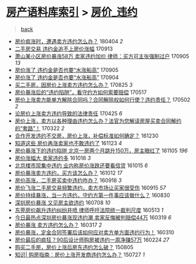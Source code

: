 [房产语料库索引](../../README.md)  > [房价_违约](房价_违约.md)
====
> [back](../README.md)

- [房价疯涨时，遭遇卖方违约怎么办？](http://jkwz.applinzi.com/ittc/7088270097158505478.html#%E6%88%BF%E4%BB%B7%E7%96%AF%E6%B6%A8%E6%97%B6%EF%BC%8C%E9%81%AD%E9%81%87%E5%8D%96%E6%96%B9%E8%BF%9D%E7%BA%A6%E6%80%8E%E4%B9%88%E5%8A%9E%EF%BC%9F) 180404 *2* 
- [二手房交易 违约金追不上房价涨幅](http://jkwz.applinzi.com/ittc/7012598265906987792.html#%E4%BA%8C%E6%89%8B%E6%88%BF%E4%BA%A4%E6%98%93+%E8%BF%9D%E7%BA%A6%E9%87%91%E8%BF%BD%E4%B8%8D%E4%B8%8A%E6%88%BF%E4%BB%B7%E6%B6%A8%E5%B9%85) 170913  
- [萧山某小区房价暴涨58万 卖家违约加价 律师：买方可主张强制过户](http://jkwz.applinzi.com/ittc/7009836109188826128.html#%E8%90%A7%E5%B1%B1%E6%9F%90%E5%B0%8F%E5%8C%BA%E6%88%BF%E4%BB%B7%E6%9A%B4%E6%B6%A858%E4%B8%87+%E5%8D%96%E5%AE%B6%E8%BF%9D%E7%BA%A6%E5%8A%A0%E4%BB%B7+%E5%BE%8B%E5%B8%88%EF%BC%9A%E4%B9%B0%E6%96%B9%E5%8F%AF%E4%B8%BB%E5%BC%A0%E5%BC%BA%E5%88%B6%E8%BF%87%E6%88%B7) 170905 *13* 
- [房价涨了 违约金是否也要“水涨船高”](http://jkwz.applinzi.com/ittc/7009770070979642384.html#%E6%88%BF%E4%BB%B7%E6%B6%A8%E4%BA%86+%E8%BF%9D%E7%BA%A6%E9%87%91%E6%98%AF%E5%90%A6%E4%B9%9F%E8%A6%81%E2%80%9C%E6%B0%B4%E6%B6%A8%E8%88%B9%E9%AB%98%E2%80%9D) 170905  
- [房价涨了 违约金是否也要“水涨船高”](http://jkwz.applinzi.com/ittc/7009493915441562641.html#%E6%88%BF%E4%BB%B7%E6%B6%A8%E4%BA%86+%E8%BF%9D%E7%BA%A6%E9%87%91%E6%98%AF%E5%90%A6%E4%B9%9F%E8%A6%81%E2%80%9C%E6%B0%B4%E6%B6%A8%E8%88%B9%E9%AB%98%E2%80%9D) 170904  
- [买二手房，因房价上涨卖方违约怎么办？](http://jkwz.applinzi.com/ittc/7005760952577033232.html#%E4%B9%B0%E4%BA%8C%E6%89%8B%E6%88%BF%EF%BC%8C%E5%9B%A0%E6%88%BF%E4%BB%B7%E4%B8%8A%E6%B6%A8%E5%8D%96%E6%96%B9%E8%BF%9D%E7%BA%A6%E6%80%8E%E4%B9%88%E5%8A%9E%EF%BC%9F) 170825 *3* 
- [房价暴涨后的“违约陷阱”，看守约方如何索要赔偿](http://jkwz.applinzi.com/ittc/6968644217529172997.html#%E6%88%BF%E4%BB%B7%E6%9A%B4%E6%B6%A8%E5%90%8E%E7%9A%84%E2%80%9C%E8%BF%9D%E7%BA%A6%E9%99%B7%E9%98%B1%E2%80%9D%EF%BC%8C%E7%9C%8B%E5%AE%88%E7%BA%A6%E6%96%B9%E5%A6%82%E4%BD%95%E7%B4%A2%E8%A6%81%E8%B5%94%E5%81%BF) 170517  
- [房价上涨卖方能单方解除合同吗？合同解除权如何行使？违约责任？](http://jkwz.applinzi.com/ittc/6963123502608548868.html#%E6%88%BF%E4%BB%B7%E4%B8%8A%E6%B6%A8%E5%8D%96%E6%96%B9%E8%83%BD%E5%8D%95%E6%96%B9%E8%A7%A3%E9%99%A4%E5%90%88%E5%90%8C%E5%90%97%EF%BC%9F%E5%90%88%E5%90%8C%E8%A7%A3%E9%99%A4%E6%9D%83%E5%A6%82%E4%BD%95%E8%A1%8C%E4%BD%BF%EF%BC%9F%E8%BF%9D%E7%BA%A6%E8%B4%A3%E4%BB%BB%EF%BC%9F) 170502 *2* 
- [论房价上涨卖方违约导致的法律责任](http://jkwz.applinzi.com/ittc/6960482347752358916.html#%E8%AE%BA%E6%88%BF%E4%BB%B7%E4%B8%8A%E6%B6%A8%E5%8D%96%E6%96%B9%E8%BF%9D%E7%BA%A6%E5%AF%BC%E8%87%B4%E7%9A%84%E6%B3%95%E5%BE%8B%E8%B4%A3%E4%BB%BB) 170425 *6* 
- [房价上涨，卖方以各种理由违约怎么办？法官为您解读房屋买卖合同解约的“套路”！](http://jkwz.applinzi.com/ittc/6947816933046092804.html#%E6%88%BF%E4%BB%B7%E4%B8%8A%E6%B6%A8%EF%BC%8C%E5%8D%96%E6%96%B9%E4%BB%A5%E5%90%84%E7%A7%8D%E7%90%86%E7%94%B1%E8%BF%9D%E7%BA%A6%E6%80%8E%E4%B9%88%E5%8A%9E%EF%BC%9F%E6%B3%95%E5%AE%98%E4%B8%BA%E6%82%A8%E8%A7%A3%E8%AF%BB%E6%88%BF%E5%B1%8B%E4%B9%B0%E5%8D%96%E5%90%88%E5%90%8C%E8%A7%A3%E7%BA%A6%E7%9A%84%E2%80%9C%E5%A5%97%E8%B7%AF%E2%80%9D%EF%BC%81) 170322 *2* 
- [合作开发违约不交房，房价上涨，补偿标准如何确定？](http://jkwz.applinzi.com/ittc/6917449805759775749.html#%E5%90%88%E4%BD%9C%E5%BC%80%E5%8F%91%E8%BF%9D%E7%BA%A6%E4%B8%8D%E4%BA%A4%E6%88%BF%EF%BC%8C%E6%88%BF%E4%BB%B7%E4%B8%8A%E6%B6%A8%EF%BC%8C%E8%A1%A5%E5%81%BF%E6%A0%87%E5%87%86%E5%A6%82%E4%BD%95%E7%A1%AE%E5%AE%9A%EF%BC%9F) 161230  
- [知道这些 房价再涨卖家也不敢违约了](http://jkwz.applinzi.com/ittc/6903736733849355268.html#%E7%9F%A5%E9%81%93%E8%BF%99%E4%BA%9B+%E6%88%BF%E4%BB%B7%E5%86%8D%E6%B6%A8%E5%8D%96%E5%AE%B6%E4%B9%9F%E4%B8%8D%E6%95%A2%E8%BF%9D%E7%BA%A6%E4%BA%86) 161123 *4* 
- [房价暴涨下的违约陷阱 北京一房两个月跳升150万，房主眼红了](http://jkwz.applinzi.com/ittc/6897125313649050628.html#%E6%88%BF%E4%BB%B7%E6%9A%B4%E6%B6%A8%E4%B8%8B%E7%9A%84%E8%BF%9D%E7%BA%A6%E9%99%B7%E9%98%B1+%E5%8C%97%E4%BA%AC%E4%B8%80%E6%88%BF%E4%B8%A4%E4%B8%AA%E6%9C%88%E8%B7%B3%E5%8D%87150%E4%B8%87%EF%BC%8C%E6%88%BF%E4%B8%BB%E7%9C%BC%E7%BA%A2%E4%BA%86) 161105 *196* 
- [房价涨幅大 卖家违约多](http://jkwz.applinzi.com/ittc/6890231754182362117.html#%E6%88%BF%E4%BB%B7%E6%B6%A8%E5%B9%85%E5%A4%A7+%E5%8D%96%E5%AE%B6%E8%BF%9D%E7%BA%A6%E5%A4%9A) 161018 *3* 
- [北京楼市现集中违约 业内称房价涨跌还要看信贷](http://jkwz.applinzi.com/ittc/6889006554463863812.html#%E5%8C%97%E4%BA%AC%E6%A5%BC%E5%B8%82%E7%8E%B0%E9%9B%86%E4%B8%AD%E8%BF%9D%E7%BA%A6+%E4%B8%9A%E5%86%85%E7%A7%B0%E6%88%BF%E4%BB%B7%E6%B6%A8%E8%B7%8C%E8%BF%98%E8%A6%81%E7%9C%8B%E4%BF%A1%E8%B4%B7) 161015 *6* 
- [房价暴涨卖方违约，买方该怎么办？](http://jkwz.applinzi.com/ittc/6888037804625363973.html#%E6%88%BF%E4%BB%B7%E6%9A%B4%E6%B6%A8%E5%8D%96%E6%96%B9%E8%BF%9D%E7%BA%A6%EF%BC%8C%E4%B9%B0%E6%96%B9%E8%AF%A5%E6%80%8E%E4%B9%88%E5%8A%9E%EF%BC%9F) 161012 *17* 
- [房价高涨，二手房买卖中违约咋办？](http://jkwz.applinzi.com/ittc/6879330076738454532.html#%E6%88%BF%E4%BB%B7%E9%AB%98%E6%B6%A8%EF%BC%8C%E4%BA%8C%E6%89%8B%E6%88%BF%E4%B9%B0%E5%8D%96%E4%B8%AD%E8%BF%9D%E7%BA%A6%E5%92%8B%E5%8A%9E%EF%BC%9F) 160918 *3* 
- [房价飞涨二手房交易频繁违约，卖方市场让买家很受伤](http://jkwz.applinzi.com/ittc/6878199675869463556.html#%E6%88%BF%E4%BB%B7%E9%A3%9E%E6%B6%A8%E4%BA%8C%E6%89%8B%E6%88%BF%E4%BA%A4%E6%98%93%E9%A2%91%E7%B9%81%E8%BF%9D%E7%BA%A6%EF%BC%8C%E5%8D%96%E6%96%B9%E5%B8%82%E5%9C%BA%E8%AE%A9%E4%B9%B0%E5%AE%B6%E5%BE%88%E5%8F%97%E4%BC%A4) 160915 *57* 
- [房价持续暴涨，当一方违约，守约方第一件事应该做什么？](http://jkwz.applinzi.com/ittc/6872099547890844677.html#%E6%88%BF%E4%BB%B7%E6%8C%81%E7%BB%AD%E6%9A%B4%E6%B6%A8%EF%BC%8C%E5%BD%93%E4%B8%80%E6%96%B9%E8%BF%9D%E7%BA%A6%EF%BC%8C%E5%AE%88%E7%BA%A6%E6%96%B9%E7%AC%AC%E4%B8%80%E4%BB%B6%E4%BA%8B%E5%BA%94%E8%AF%A5%E5%81%9A%E4%BB%80%E4%B9%88%EF%BC%9F) 160830  
- [深圳房价暴涨 又见房主欲违约](http://jkwz.applinzi.com/ittc/6852489558251537413.html#%E6%B7%B1%E5%9C%B3%E6%88%BF%E4%BB%B7%E6%9A%B4%E6%B6%A8+%E5%8F%88%E8%A7%81%E6%88%BF%E4%B8%BB%E6%AC%B2%E8%BF%9D%E7%BA%A6) 160708 *10* 
- [东莞房价飙升违约纠纷井喷 律师呼吁法院统一裁判尺度](http://jkwz.applinzi.com/ittc/6831745003336238084.html#%E4%B8%9C%E8%8E%9E%E6%88%BF%E4%BB%B7%E9%A3%99%E5%8D%87%E8%BF%9D%E7%BA%A6%E7%BA%A0%E7%BA%B7%E4%BA%95%E5%96%B7+%E5%BE%8B%E5%B8%88%E5%91%BC%E5%90%81%E6%B3%95%E9%99%A2%E7%BB%9F%E4%B8%80%E8%A3%81%E5%88%A4%E5%B0%BA%E5%BA%A6) 160513 *1* 
- [今日最热点深圳房价暴涨现违约潮 卖家反悔被判赔偿44万](http://jkwz.applinzi.com/ittc/6811365023620269060.html#%E4%BB%8A%E6%97%A5%E6%9C%80%E7%83%AD%E7%82%B9%E6%B7%B1%E5%9C%B3%E6%88%BF%E4%BB%B7%E6%9A%B4%E6%B6%A8%E7%8E%B0%E8%BF%9D%E7%BA%A6%E6%BD%AE+%E5%8D%96%E5%AE%B6%E5%8F%8D%E6%82%94%E8%A2%AB%E5%88%A4%E8%B5%94%E5%81%BF44%E4%B8%87) 160319 *6* 
- [房价暴涨 卖方违约怎么办？](http://jkwz.applinzi.com/ittc/6810505956748166149.html#%E6%88%BF%E4%BB%B7%E6%9A%B4%E6%B6%A8+%E5%8D%96%E6%96%B9%E8%BF%9D%E7%BA%A6%E6%80%8E%E4%B9%88%E5%8A%9E%EF%BC%9F) 160317 *2* 
- [房价暴涨，定金合同签署后该如何应对卖方单方面违约行为！](http://jkwz.applinzi.com/ittc/6807989502438016004.html#%E6%88%BF%E4%BB%B7%E6%9A%B4%E6%B6%A8%EF%BC%8C%E5%AE%9A%E9%87%91%E5%90%88%E5%90%8C%E7%AD%BE%E7%BD%B2%E5%90%8E%E8%AF%A5%E5%A6%82%E4%BD%95%E5%BA%94%E5%AF%B9%E5%8D%96%E6%96%B9%E5%8D%95%E6%96%B9%E9%9D%A2%E8%BF%9D%E7%BA%A6%E8%A1%8C%E4%B8%BA%EF%BC%81) 160310  
- [房价最后的疯狂？90后设计师购房被违约一周净赚57万](http://jkwz.applinzi.com/ittc/6802497257714746372.html#%E6%88%BF%E4%BB%B7%E6%9C%80%E5%90%8E%E7%9A%84%E7%96%AF%E7%8B%82%EF%BC%9F90%E5%90%8E%E8%AE%BE%E8%AE%A1%E5%B8%88%E8%B4%AD%E6%88%BF%E8%A2%AB%E8%BF%9D%E7%BA%A6%E4%B8%80%E5%91%A8%E5%87%80%E8%B5%9A57%E4%B8%87) 160224 *27* 
- [购买二手房，房价上涨后房东违约怎么破？](http://jkwz.applinzi.com/ittc/547650615560832613.html#%E8%B4%AD%E4%B9%B0%E4%BA%8C%E6%89%8B%E6%88%BF%EF%BC%8C%E6%88%BF%E4%BB%B7%E4%B8%8A%E6%B6%A8%E5%90%8E%E6%88%BF%E4%B8%9C%E8%BF%9D%E7%BA%A6%E6%80%8E%E4%B9%88%E7%A0%B4%EF%BC%9F) 150805  
- [知识| 购房指南：房价上涨开发商违约怎么办？](http://jkwz.applinzi.com/ittc/547650615333510324.html#%E7%9F%A5%E8%AF%86%7C+%E8%B4%AD%E6%88%BF%E6%8C%87%E5%8D%97%EF%BC%9A%E6%88%BF%E4%BB%B7%E4%B8%8A%E6%B6%A8%E5%BC%80%E5%8F%91%E5%95%86%E8%BF%9D%E7%BA%A6%E6%80%8E%E4%B9%88%E5%8A%9E%EF%BC%9F) 150727 *1* 
